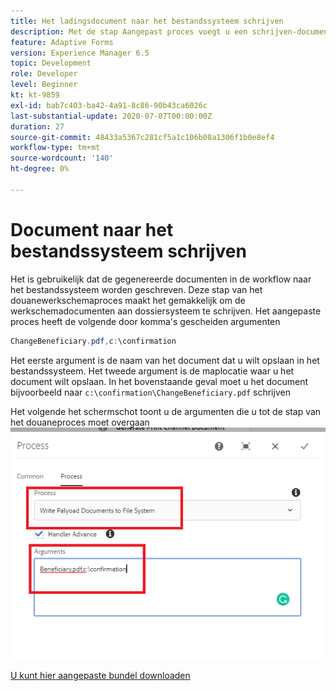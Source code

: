 ```yaml
---
title: Het ladingsdocument naar het bestandssysteem schrijven
description: Met de stap Aangepast proces voegt u een schrijven-document dat zich in de payload-map bevindt, toe aan het bestandssysteem
feature: Adaptive Forms
version: Experience Manager 6.5
topic: Development
role: Developer
level: Beginner
kt: kt-9859
exl-id: bab7c403-ba42-4a91-8c86-90b43ca6026c
last-substantial-update: 2020-07-07T00:00:00Z
duration: 27
source-git-commit: 48433a5367c281cf5a1c106b08a1306f1b0e8ef4
workflow-type: tm+mt
source-wordcount: '140'
ht-degree: 0%

---
```


# Document naar het bestandssysteem schrijven

Het is gebruikelijk dat de gegenereerde documenten in de workflow naar het bestandssysteem worden geschreven.
Deze stap van het douanewerkschemaproces maakt het gemakkelijk om de werkschemadocumenten aan dossiersysteem te schrijven.
Het aangepaste proces heeft de volgende door komma&#39;s gescheiden argumenten

```java
ChangeBeneficiary.pdf,c:\confirmation
```

Het eerste argument is de naam van het document dat u wilt opslaan in het bestandssysteem. Het tweede argument is de maplocatie waar u het document wilt opslaan. In het bovenstaande geval moet u het document bijvoorbeeld naar `c:\confirmation\ChangeBeneficiary.pdf` schrijven

Het volgende het schermschot toont u de argumenten die u tot de stap van het douaneproces moet overgaan
![ schrijven-lading-dossier-systeem ](assets/write-payload-file-system.png)

[U kunt hier aangepaste bundel downloaden](/help/forms/assets/common-osgi-bundles/SetValueApp.core-1.0-SNAPSHOT.jar)
